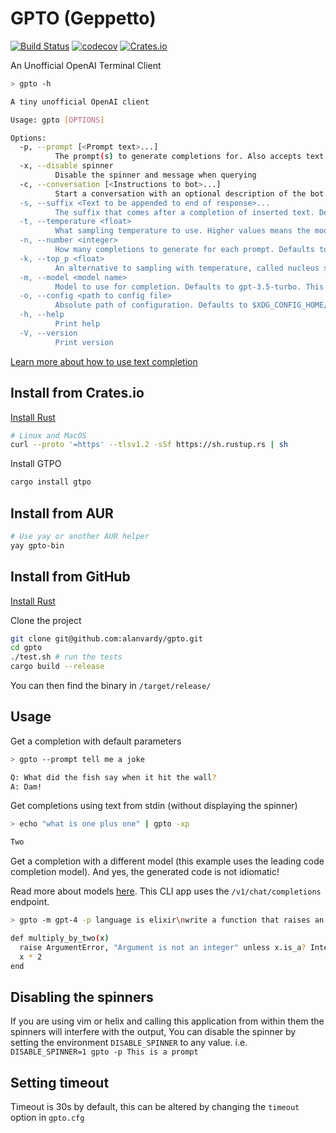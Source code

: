 # GPTO (Geppetto)

[![Build Status](https://github.com/alanvardy/gpto/workflows/ci/badge.svg)](https://github.com/alanvardy/gpto) [![codecov](https://codecov.io/gh/alanvardy/gpto/branch/master/graph/badge.svg?token=9FBJK1SU0K)](https://codecov.io/gh/alanvardy/gpto) [![Crates.io](https://img.shields.io/crates/v/gpto.svg)](https://crates.io/crates/gpto)

An Unofficial OpenAI Terminal Client

```bash
> gpto -h

A tiny unofficial OpenAI client

Usage: gpto [OPTIONS]

Options:
  -p, --prompt [<Prompt text>...]
          The prompt(s) to generate completions for. Also accepts text from stdin
  -x, --disable spinner
          Disable the spinner and message when querying
  -c, --conversation [<Instructions to bot>...]
          Start a conversation with an optional description of the bot's role
  -s, --suffix <Text to be appended to end of response>...
          The suffix that comes after a completion of inserted text. Defaults to an empty string
  -t, --temperature <float>
          What sampling temperature to use. Higher values means the model will take more risks. Try 0.9 for more creative applications, and 0 (argmax sampling)    for ones with a well-defined answer. Defaults to 1.0
  -n, --number <integer>
          How many completions to generate for each prompt. Defaults to 1
  -k, --top_p <float>
          An alternative to sampling with temperature, called nucleus sampling, where the model considers the results of the tokens with top_p probability mass. So 0.1 means only the tokens comprising the top 10% probability mass are considered. We generally recommend altering this or temperature but not both. Defaults to 1.0
  -m, --model <model name>
          Model to use for completion. Defaults to gpt-3.5-turbo. This CLI uses the /v1/chat/completions endpoint, see https://platform.openai.com/docs/models/gpt-3 for models available
  -o, --config <path to config file>
          Absolute path of configuration. Defaults to $XDG_CONFIG_HOME/gpto.cfg
  -h, --help
          Print help
  -V, --version
          Print version
  ```

[Learn more about how to use text completion](https://beta.openai.com/docs/guides/completion/introduction)

## Install from Crates.io

[Install Rust](https://www.rust-lang.org/tools/install)

```bash
# Linux and MacOS
curl --proto '=https' --tlsv1.2 -sSf https://sh.rustup.rs | sh
```

Install GTPO

```bash
cargo install gtpo
```

## Install from AUR

```bash
# Use yay or another AUR helper
yay gpto-bin
```

## Install from GitHub

[Install Rust](https://www.rust-lang.org/tools/install)

Clone the project

```bash
git clone git@github.com:alanvardy/gpto.git
cd gpto
./test.sh # run the tests
cargo build --release
```

You can then find the binary in `/target/release/`

## Usage

Get a completion with default parameters

```bash
> gpto --prompt tell me a joke

Q: What did the fish say when it hit the wall?
A: Dam!
```

Get completions using text from stdin (without displaying the spinner)

```bash
> echo "what is one plus one" | gpto -xp

Two
```

Get a completion with a different model (this example uses the leading code completion model). And yes, the generated code is not idiomatic!

Read more about models [here](https://platform.openai.com/docs/models/gpt-3). This CLI app uses the `/v1/chat/completions` endpoint.

```bash
> gpto -m gpt-4 -p language is elixir\nwrite a function that raises an error if the argument is not an integer and multiplies it by 2 if it is an integer

def multiply_by_two(x)
  raise ArgumentError, "Argument is not an integer" unless x.is_a? Integer
  x * 2
end
```

## Disabling the spinners

If you are using vim or helix and calling this application from within them the spinners will interfere with the output, You can disable the spinner by setting the environment `DISABLE_SPINNER` to any value. i.e. `DISABLE_SPINNER=1 gpto -p This is a prompt`

## Setting timeout

Timeout is 30s by default, this can be altered by changing the `timeout` option in `gpto.cfg`
